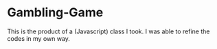 # Gambling-Game
This is the product of a (Javascript) class I took. I was able to refine the codes in my own way.
